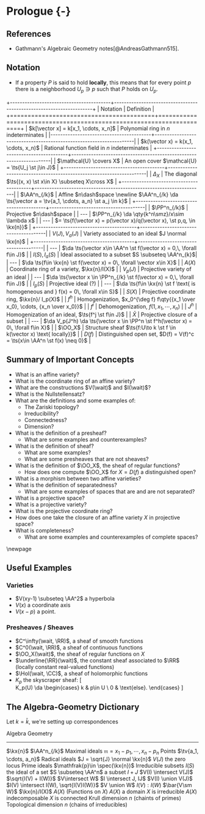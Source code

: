# Prologue {-}

## References 

- Gathmann's Algebraic Geometry notes[@AndreasGathmann515].

## Notation

- If a property $P$ is said to hold **locally**, this means that for every point $p$ there is a neighborhood $U_p \ni p$ such that $P$ holds on $U_p$.

+-----------------------------------------+---------------------------------------------------------------------+
| Notation                                | Definition                                                          |
+=========================================+=====================================================================+
| $k[\vector x] = k[x_1, \cdots, x_n]$    | Polynomial ring in $n$ indeterminates                               |
|-----------------------------------------+---------------------------------------------------------------------|
| $k(\vector x) = k(x_1, \cdots, x_n)$    | Rational function field in $n$ indeterminates                       |
+-----------------------------------------+---------------------------------------------------------------------|
| $\mathcal{U} \covers X$                 | An open cover $\mathcal{U} = \ts{U_j \st j\in J}$                   |
+-----------------------------------------+---------------------------------------------------------------------|
| $\Delta_X$                              | The diagonal $\ts{(x, x) \st x\in X} \subseteq X\cross X$           |
+-----------------------------------------+---------------------------------------------------------------------|
| $\AA^n_{/k}$                            | Affine $n\dash$space \newline $\AA^n_{/k} \da \ts{\vector a = \tv{a_1, \cdots, a_n} \st a_j \in k}$ |
+-----------------------------------------+---------------------------------------|
| $\PP^n_{/k}$                            | Projective $n\dash$space |
| ---                                     | $\PP^n_{/k} \da \qty{k^n\smz}/x\sim \lambda x$ |
| ---                                     | $= \ts{f(\vector x) = p(\vector x)/q(\vector x), \st p,q, \in \kx{n}}$ |
+-----------------------------------------+---------------------------------------|
| $V(J), V_a(J)$                          | Variety associated to an ideal $J \normal \kx{n}$ |
+-----------------------------------------+---------------------------------------|
| ---                                     | $\da \ts{\vector x\in \AA^n \st f(\vector x) = 0,\, \forall f\in J}$ |
| $I(S), I_a(S)$                          | Ideal associated to a subset $S \subseteq \AA^n_{k}$| 
| ---                                     | $\da \ts{f\in \kx{n} \st f(\vector x) = 0\, \forall \vector x\in X}$ |
| $A(X)$                                  | Coordinate ring of a variety, $\kx{n}/I(X)$ |
| $V_p(J)$                                | Projective variety of an ideal |
| ---                                     | $\da \ts{\vector x \in \PP^n_{/k} \st f(\vector x) = 0,\, \forall f\in J}$ |
| $I_p(S)$                                | Projective ideal (?) |
| ---                                     | $\da \ts{f\in \kx{n} \st f \text{ is homogeneous and } f(x) = 0\, \forall x\in S}$ |
| $S(X)$                                  | Projective coordinate ring, $\kx{n}/ I_p(X)$ |
| $f^h$                                   | Homogenization, $x_0^{\deg f} f\qty{{x_1 \over x_0}, \cdots, {x_n \over x_0}}$ |
| $f^i$                                   | Dehomogenization, $f(1, x_1, \cdots, x_n)$ |
| $J^h$                                   | Homogenization of an ideal, $\ts{f^j \st f\in J}$ |
| $\bar X$                                | Projective closure of a subset  |
| ---                                     | $\da V_p(J^h) \da \ts{\vector x \in \PP^n \st f^h(\vector x) = 0\, \forall f\in X}$ |
| $\OO_X$                                 | Structure sheaf $\ts{f:U\to k \st f \in k(\vector x) \text{ locally}}$ |
| $D(f)$                                  | Distinguished open set, $D(f) = V(f)^c = \ts{x\in \AA^n \st f(x) \neq 0}$ |




## Summary of Important Concepts

- What is an affine variety?
- What is the coordinate ring of an affine variety?
- What are the constructions $V(\wait)$ and $I(\wait)$?
- What is the Nullstellensatz?
- What are the definitions and some examples of:
  - The Zariski topology?
  - Irreducibility?
  - Connectedness?
  - Dimension?
- What is the definition of a presheaf?
  - What are some examples and counterexamples?
- What is the definition of sheaf?
  - What are some examples?
  - What are some presheaves that are not sheaves?
- What is the definition of $\OO_X$, the sheaf of regular functions?
  - How does one compute $\OO_X$ for $X = D(f)$ a distinguished open?
- What is a morphism between two affine varieties?
- What is the definition of separatedness?
  - What are some examples of spaces that are and are not separated?
- What is a projective space?
- What is a projective variety?
- What is the projective coordinate ring?
- How does one take the closure of an affine variety $X$ in projective space?
- What is completeness?
  - What are some examples and counterexamples of complete spaces?



\newpage

## Useful Examples

### Varieties

- $V(xy-1) \subseteq \AA^2$ a hyperbola
- $V(x)$ a coordinate axis
- $V(x-p)$ a point.

### Presheaves / Sheaves

- $C^\infty(\wait, \RR)$, a sheaf of smooth functions
- $C^0(\wait, \RR)$, a sheaf of continuous functions
- $\OO_X(\wait)$, the sheaf of regular functions on $X$
- $\underline{\RR}(\wait)$, the constant sheaf associated to $\RR$ (locally constant real-valued functions)
- $\Hol(\wait, \CC)$, a sheaf of holomorphic functions
- $K_p$ the skyscraper sheaf:
\[  
K_p(U) \da 
\begin{cases}
k & p\in U \\
0 & \text{else}.
\end{cases}
\]



## The Algebra-Geometry Dictionary

Let $k=\bar k$, we're setting up correspondences


Algebra                                                         Geometry
-----------------------------------------------------------     ------------------------------
$\kx{n}$                                                        $\AA^n_{/k}$
Maximal ideals $\mathfrak{m}={x_1 - p_1, \cdots, x_n - p_n}$    Points $\tv{a_1, \cdots, a_n}$
Radical ideals $J = \sqrt{J} \normal \kx{n}$                    $V(J)$ the zero locus
Prime ideals $\mathfrak{p}\in \spec(\kx{n})$                    Irreducible subsets
$I(S)$ the ideal of a set                                       $S \subseteq \AA^n$ a subset
$I + J$                                                         $V(I) \intersect V(J)$
$\sqrt{I(V) + I(W)}$                                            $V\intersect W$
$I \intersect J, IJ$                                            $V(I) \union V(J)$
$I(V) \intersect I(W), \sqrt{I(V)I(W)}$                         $V \union W$
$I(V) : I(W)$                                                   $\bar{V\sm W}$
$\kx{n}/I(X)$                                                   $A(X)$ (Functions on $X$)
$A(X)$ a domain                                                 $X$ is irreducible
$A(X)$ indecomposable                                           $X$ is connected
Krull dimension $n$ (chaints of primes)                         Topological dimension $n$ (chains of irreducibles)


